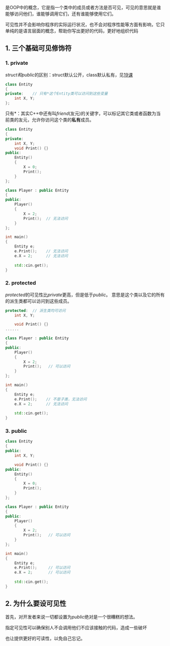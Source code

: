 是OOP中的概念，它是指一个类中的成员或者方法是否可见，可见的意思就是谁能够访问他们，谁能够调用它们，还有谁能够使用它们。

可见性并不会影响你程序的实际运行状况，也不会对程序性能等方面有影响，它只单纯的是语言层面的概念，帮助你写出更好的代码，更好地组织代码

## 1. 三个基础可见修饰符
### 1.  private
*struct和public*的区别：struct默认公开，class默认私有，见[19课](19%20CLASSES%20vs%20STRUCTS%20in%20C++.md#^d8987b)
```cpp
class Entity
{
private:    // 只有*这个Entity类可以访问到这些变量
	int X, Y;
};
```

只有*：其实C++中还有叫*friend*(友元)的关键字，可以标记其它类或者函数为当前类的友元，允许你访问这个类的**私有**成员。

```cpp
class Entity
{
private:
	int X, Y;
	void Print() {}
public:
	Entity()
	{
		X = 0;
		Print();  
	}
};

class Player : public Entity
{
public:
	Player()
	{
		X = 2;
		Print();  // 无法访问
	}
};

int main()
{
	Entity e;
	e.Print();    // 无法访问
	e.X = 2;      // 无法访问
	
	std::cin.get();
}
```
### 2. protected

*protected*的可见性比*private*更高，但是低于*public*。
意思是这个类以及它的所有的派生类都可以访问到这些成员。
```cpp
protected:  // 派生类均可访问
	int X, Y;

	void Print() {}
......

class Player : public Entity
{
public:
	Player()
	{
		X = 2;
		Print();   // 可以访问
	}
};

int main()   
{
	Entity e;
	e.Print();    // 不是子类，无法访问
	e.X = 2;      // 无法访问
	
	std::cin.get();
}
```

### 3. public

```cpp
class Entity
{
public:
	int X, Y;

	void Print() {}
public:
	Entity()
	{
		X = 0;
		Print();
	}
};

class Player : public Entity
{
public:
	Player()
	{
		X = 2;
		Print();   // 可以访问
	}
};

int main()
{
	Entity e;
	e.Print();     // 可以访问
	e.X = 2;       // 可以访问
	
	std::cin.get();
}
```

## 2. 为什么要设可见性

首先，对开发者来说一切都设置为*public*绝对是一个很糟糕的想法。

指定可见性可以确保别人不会调用他们不应该接触的代码，造成一些破坏

也让提供更好的可读性，以免自己忘记。